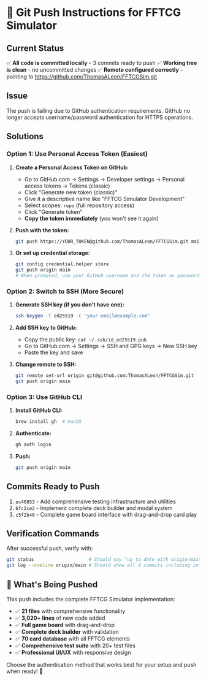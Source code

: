 # 🚀 Git Push Instructions for FFTCG Simulator

## Current Status
✅ **All code is committed locally** - 3 commits ready to push
✅ **Working tree is clean** - no uncommitted changes
✅ **Remote configured correctly** - pointing to https://github.com/ThomasALeon/FFTCGSim.git

## Issue
The push is failing due to GitHub authentication requirements. GitHub no longer accepts username/password authentication for HTTPS operations.

## Solutions

### Option 1: Use Personal Access Token (Easiest)

1. **Create a Personal Access Token on GitHub:**
   - Go to GitHub.com → Settings → Developer settings → Personal access tokens → Tokens (classic)
   - Click "Generate new token (classic)"
   - Give it a descriptive name like "FFTCG Simulator Development"
   - Select scopes: `repo` (full repository access)
   - Click "Generate token"
   - **Copy the token immediately** (you won't see it again)

2. **Push with the token:**
   ```bash
   git push https://YOUR_TOKEN@github.com/ThomasALeon/FFTCGSim.git main
   ```

3. **Or set up credential storage:**
   ```bash
   git config credential.helper store
   git push origin main
   # When prompted, use your GitHub username and the token as password
   ```

### Option 2: Switch to SSH (More Secure)

1. **Generate SSH key (if you don't have one):**
   ```bash
   ssh-keygen -t ed25519 -C "your-email@example.com"
   ```

2. **Add SSH key to GitHub:**
   - Copy the public key: `cat ~/.ssh/id_ed25519.pub`
   - Go to GitHub.com → Settings → SSH and GPG keys → New SSH key
   - Paste the key and save

3. **Change remote to SSH:**
   ```bash
   git remote set-url origin git@github.com:ThomasALeon/FFTCGSim.git
   git push origin main
   ```

### Option 3: Use GitHub CLI

1. **Install GitHub CLI:**
   ```bash
   brew install gh  # macOS
   ```

2. **Authenticate:**
   ```bash
   gh auth login
   ```

3. **Push:**
   ```bash
   git push origin main
   ```

## Commits Ready to Push

1. `ec40853` - Add comprehensive testing infrastructure and utilities
2. `6fc2ce2` - Implement complete deck builder and modal system  
3. `c5f2b40` - Complete game board interface with drag-and-drop card play

## Verification Commands

After successful push, verify with:
```bash
git status                    # Should say "up to date with origin/main"
git log --oneline origin/main # Should show all 4 commits including initial
```

## 🎯 What's Being Pushed

This push includes the complete FFTCG Simulator implementation:
- ✅ **21 files** with comprehensive functionality
- ✅ **3,020+ lines** of new code added
- ✅ **Full game board** with drag-and-drop
- ✅ **Complete deck builder** with validation
- ✅ **70 card database** with all FFTCG elements
- ✅ **Comprehensive test suite** with 20+ test files
- ✅ **Professional UI/UX** with responsive design

Choose the authentication method that works best for your setup and push when ready! 🚀